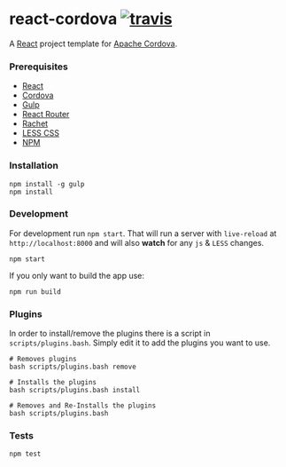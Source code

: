 # react-cordova [![travis][travis-image]][travis-url]
[travis-image]: https://travis-ci.org/ekonstantinidis/react-cordova.svg?branch=master
[travis-url]: https://travis-ci.org/ekonstantinidis/react-cordova

A [React](https://facebook.github.io/react/) project template for [Apache Cordova](http://cordova.apache.org/).

### Prerequisites

 - [React](https://facebook.github.io/react/)
 - [Cordova](http://cordova.apache.org/)
 - [Gulp](http://gulpjs.com/)
 - [React Router](http://rackt.github.io/react-router/)
 - [Rachet](http://goratchet.com/)
 - [LESS CSS](http://lesscss.org/)
 - [NPM](https://www.npmjs.com/)


### Installation

    npm install -g gulp
    npm install


### Development
For development run `npm start`. That will run a server with `live-reload` at `http://localhost:8000` and will also **watch** for any `js` & `LESS` changes.

    npm start

If you only want to build the app use:

    npm run build


### Plugins
In order to install/remove the plugins there is a script in `scripts/plugins.bash`. Simply edit it to add the plugins you want to use.

    # Removes plugins
    bash scripts/plugins.bash remove

    # Installs the plugins
    bash scripts/plugins.bash install

    # Removes and Re-Installs the plugins
    bash scripts/plugins.bash


### Tests

    npm test
